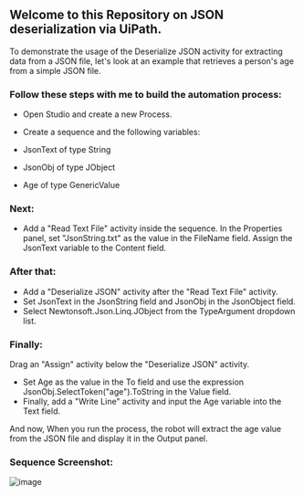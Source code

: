 ## Welcome to this Repository on JSON deserialization via UiPath.


To demonstrate the usage of the Deserialize JSON activity for extracting data from a JSON file, let's look at an example that retrieves a person's age from a simple JSON file.

### Follow these steps with me to build the automation process:

 - Open Studio and create a new Process.
 - Create a sequence and the following variables:

 - JsonText of type	String	
 - JsonObj	of type JObject	
 - Age	of type GenericValue

### Next:
 - Add a "Read Text File" activity inside the sequence.
 In the Properties panel, set "JsonString.txt" as the value in the FileName field.
 Assign the JsonText variable to the Content field.
### After that:
 - Add a "Deserialize JSON" activity after the "Read Text File" activity.
 - Set JsonText in the JsonString field and JsonObj in the JsonObject field.
 - Select Newtonsoft.Json.Linq.JObject from the TypeArgument dropdown list.

### Finally:
Drag an "Assign" activity below the "Deserialize JSON" activity.

 - Set Age as the value in the To field and use the expression JsonObj.SelectToken("age").ToString in the Value field.
 - Finally, add a "Write Line" activity and input the Age variable into the Text field.

And now, When you run the process, the robot will extract the age value from the JSON file and display it in the Output panel.

### Sequence Screenshot: 

![image](https://github.com/user-attachments/assets/b3d91e06-f028-4ad1-918e-97fd45cba5ce)

